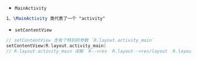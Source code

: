 - `MainActivity`

```tex
1、\MainActivity 类代表了一个 "activity"
```

- `setContentView`

```kotlin
// setContentView 含有个特别的参数 `R.layout.activity_main`
setContentView(R.layout.activity_main)
// R.layout.activity_main 详解  R-->res  R.layout-->res/layout  R.layout.activity_main-->res/layout/activity_main.xml

```

